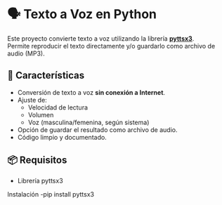 # 🗣 Texto a Voz en Python

Este proyecto convierte texto a voz utilizando la librería **[pyttsx3](https://pypi.org/project/pyttsx3/)**.  
Permite reproducir el texto directamente y/o guardarlo como archivo de audio (MP3).

## 🚀 Características
- Conversión de texto a voz **sin conexión a Internet**.
- Ajuste de:
  - Velocidad de lectura
  - Volumen
  - Voz (masculina/femenina, según sistema)
- Opción de guardar el resultado como archivo de audio.
- Código limpio y documentado.

## 📦 Requisitos
- Librería pyttsx3

Instalación 
-pip install pyttsx3
